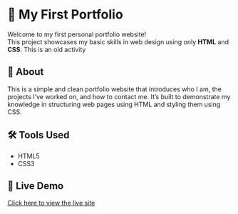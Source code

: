 # 💼 My First Portfolio

Welcome to my first personal portfolio website!  
This project showcases my basic skills in web design using only **HTML** and **CSS**.
This is an old activity

## 📌 About

This is a simple and clean portfolio website that introduces who I am, the projects I’ve worked on, and how to contact me. It’s built to demonstrate my knowledge in structuring web pages using HTML and styling them using CSS.

## 🛠 Tools Used

- HTML5  
- CSS3  

## 🚀 Live Demo

[Click here to view the live site](https://anicakes1031.github.io/Anicakess/)

